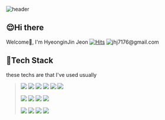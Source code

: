 ![header](https://capsule-render.vercel.app/api?type=waving&color=273347&fontColor=ffffff&height=200&text=Hello%20World!)


## :relieved:Hi there
Welcome👋, I'm HyeonginJin Jeon [![Hits](https://hits.seeyoufarm.com/api/count/incr/badge.svg?url=https%3A%2F%2Fgithub.com%2Fjhj7176%2Fjhj7176&count_bg=%2351ABDF&title_bg=%23555555&icon=&icon_color=%23E7E7E7&title=hits&edge_flat=false)](https://hits.seeyoufarm.com)&nbsp;<img src="https://img.shields.io/badge/Gmail-EA4335?style=flat-square&logo=Gmail&logoColor=white" title="jhj7176@gmail.com"/>


## :wrench:Tech Stack 
these techs are that I've used usually
> <img src="https://img.shields.io/badge/HTML5-E34F26?style=flat-square&logo=HTML5&logoColor=white"/>&nbsp;<img src="https://img.shields.io/badge/JS-F7DF1E?style=flat-square&logo=JavaScript&logoColor=white"/>&nbsp;<img src="https://img.shields.io/badge/JQuery-0769AD?style=flat-square&logo=JQuery&logoColor=white"/>&nbsp;<img src="https://img.shields.io/badge/Chart.js-FF6384?style=flat-square&logo=Chart.js&logoColor=white"/>&nbsp;<img src="https://img.shields.io/badge/CSS-F43059?style=flat-square&logo=CSS3&logoColor=white"/>&nbsp;<img src="https://img.shields.io/badge/exBuilder6-31A8FF?style=flat-square&logo=exBuilder6&logoColor=white"/>    
>
> <img src="https://img.shields.io/badge/Spring-6DB33F?style=flat-square&logo=Spring&logoColor=white"/>&nbsp;<img src="https://img.shields.io/badge/Java-007396?style=flat-square&logo=JAVA&logoColor=white"/>&nbsp;<img src="https://img.shields.io/badge/Apache-D22128?style=flat-square&logo=Apache&logoColor=white"/>&nbsp;<img src="https://img.shields.io/badge/Maven-C71A36?style=flat-square&logo=ApacheMaven&logoColor=white"/>
>
> <img src="https://img.shields.io/badge/Oracle-F80000?style=flat-square&logo=Oracle&logoColor=white"/>&nbsp;<img src="https://img.shields.io/badge/MySQL-4479A1?style=flat-square&logo=MySQL&logoColor=white"/>&nbsp;<img src="https://img.shields.io/badge/MariaDB-003545?style=flat-square&logo=MariaDB&logoColor=white"/>&nbsp;<img src="https://img.shields.io/badge/DB2-052FAD?style=flat-square&logo=IBM&logoColor=white"/>
